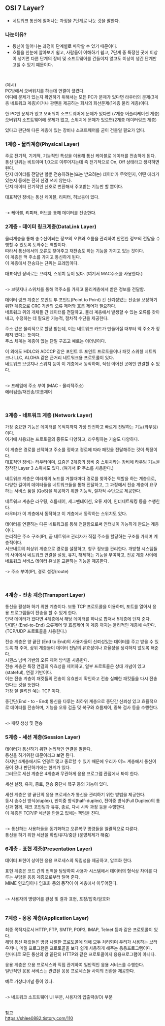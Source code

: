 ## OSI 7 Layer?
- 네트워크 통신에 일어나는 과정을 7단계로 나눈 것을 말한다. </br>

### 나눈이유?
- 통신이 일어나는 과정이 단계별로 파악할 수 있기 때문이다. </br>
- 흐름을 한눈에 알아보기 쉽고, 사람들이 이해하기 쉽고, 7단계 중 특정한 곳에 이상이 생기면 다른 단계의 장비 및 소프트웨어를 건들이지 않고도 이상이 생긴 단계만 고칠 수 있기 떄문이다.

</br>

(예시) </br>
PC방에서 오버워치를 하는데 연결이 끊겼다. </br>
어디에 문제가 있는지 확인하기 위해서는 모든 PC가 문제가 있다면 라우터의 문제(3계층 네트워크 계층)이거나 광랜을 제공하는 회사의 회선문제(1계층 물리 계층)이다. </br>

한 PC만 문제가 있고 오버워치 소프트웨어에 문제가 있다면 (7계층 어플리케이션 계층) </br>
오버워치 소프트웨어에 문제가 없고, 스위치에 문제가 있으면(2계층 데이터링크 계층) </br>

있다고 판단해 다른 계층에 있는 장비나 소프트웨어를 굳이 건들일 필요가 없다. </br>


### 1계층 - 물리계층(Physical Layer)

주로 전기적, 기계적, 기능적인 특성을 이용해 통신 케이블로 데이터를 전송하게 된다. </br>
통신 단위는 비트이며 1,0으로 이루어지는데 즉 전기적으로 On, Off 상태라고 생각하면 된다. </br>
단지 데이터를 전달만 할뿐 전송하려는(또는 받으려는) 데이터가 무엇인지, 어떤 에러가 있는지 등에는 전혀 신경 쓰지 않는다. </br>
단지 데이터 전기적인 신호로 변환해서 주고받는 기능만 할 뿐이다. </br>

대표적인 장비는 통신 케이블, 리피터, 허브등이 있다. </br></br>

-> 케이블, 리피터, 허브를 통해 데이터를 전송한다. </br>


### 2계층 - 데이터 링크계층(DataLink Layer)

물리계층을 통해 송수신이되는 정보의 오류와 흐름을 관리하여 안전한 정보의 전달을 수행할 수 있도록 도와주는 역할이다. </br>
따라서 통신에서의 오류도 찾아주고 재전송도 하는 기능을 가지고 있는 것이다. </br>
이 계층은 맥 주소를 가지고 통신하게 된다. </br>
이 계층에서 전송되는 단위는 프레임이다. </br>

대표적인 장비로는 브리지, 스위치 등이 있다. (여기서 MAC주소를 사용한다.) </br></br>

-> 브릿지나 스위치를 통해 맥주소를 가지고 물리계층에서 받은 정보를 전달함. 

데이터 링크 계층은 포인트 투 포인트(Point to Point) 간 신뢰성있는 전송을 보장하기 위한 계층으로 CRC 기반의 오류 제어와 흐름 제어가 필요하다. </br>
네트워크 위의 개체들 간 데이터를 전달하고, 물리 계층에서 발생할 수 있는 오류를 찾아 내고, 수정하는 데 필요한 기능적, 절차적 수단을 제공한다. </br>

주소 값은 물리적으로 할당 받는데, 이는 네트워크 카드가 만들어질 때부터 맥 주소가 정해져 있다는 뜻이다. </br>
주소 체계는 계층이 없는 단일 구조고 예로는 이더넷이다. </br>

이 외에도 HDLC와 ADCCP 같은 포인트 투 포인트 프로토콜이나 패킷 스위칭 네트워크나 LLC, ALOHA 같은 근거리 네트워크용 프로토콜이 있다. </br>
네트워크 브릿지나 스위치 등이 이 계층에서 동작하며, 직접 이어진 곳에만 연결할 수 있다. </br></br>


-> 프레임에 주소 부여 (MAC - 물리적주소) </br>
에러검출/재전송/흐름제어 

</br>

### 3계층 - 네트워크 계층 (Network Layer)

가장 중요한 기능은 데이터를 목적지까지 가장 안전하고 빠르게 전달하는 기능(라우팅)이다. </br>
여기에 사용되는 프로토콜의 종류도 다양하고, 라우팅하는 기술도 다양하다. </br>

이 계층은 경로를 선택하고 주소를 정하고 경로에 따라 패킷을 전달해주는 것이 특징이다. </br>
대표적인 장비는 라우터이며, 요즘은 2계층의 장비 중 스위치라는 장비에 라우팅 기능을 장착한 Layer 3 스위치도 있다. (여기서 IP 주소를 사용한다.) </br>

네트워크 계층은 여러개의 노드를 거칠때마다 경로를 찾아주는 역할을 하는 계층으로, </br>
다양한 길이의 데이터들을 네트워크들을 통해 전달하고, 그 과정에서 전송 계층이 요구하는 서비스 품질 (QoS)을 제공하기 위한 기능적, 절차적 수단으로 제공한다. </br>

네트워크 계층은 라우팅, 흐름제어, 세그멘테이션, 오류 제어, 인터네트워킹 등을 수행한다. </br>
라우터가 이 계층에서 동작하고 이 계층에서 동작하는 스위치도 있다. </br>

데이터를 연결하는 다른 네트워크를 통해 전달함으로써 인터넷이 가능하게 만드는 계층이다. </br>
논리적은 주소 구조(IP), 곧 네트워크 관리자가 직접 주소를 할당하는 구조를 가지며 계층적이다.</br>
서브네트의 최상위 계층으로 경로를 설정하고, 청구 정보를 관리한다. 개방형 시스템들의 사이에서 네트워크 연결을 설정, 유지, 해제하는 기능을 부여하고, 전공 계층 사이에 네트워크 서비스 데이터 유닛을 교환하는 기능을 제공한다. </br>

-> 주소 부여(IP), 경로 설정(route)

</br>

### 4계층 - 전송 계층(Transport Layer)

통신을 활성화 하기 위한 계층이다. 보통 TCP 프로토콜을 이용하며, 포트를 열어서 응용 프로그램들이 전송을 할 수 있게 한다. </br>
만약 데이터가 왔다면 4계층에서 해당 데이터를 하나로 합쳐서 5계층에 던져 준다. </br>
단대단 (End-to-End) 오류제어 및 흐름제어 이 계층 까지는 물리적인 계층에 속한다.(TCP/UDP 프로토콜을 사용한다.) </br>

전송 계층은 양 끝단 (End to End)의 사용자들이 신뢰성있는 데이터를 주고 받을 수 있도록 해 주어, 상위 계층들이 데이터 전달의 유효성이나 효율성을 생각하지 않도록 해준다. </br>
시퀀스 넘버 기반의 오류 제어 방식을 사용한다. </br>
전송 계층은 특정 연결의 유효성을 제어하고, 일부 프로토콜은 상태 개념이 있고(stateful), 연결 기반이다. </br>
이는 전송 계층이 패킷들의 전송이 유효한지 확인하고 전송 실패한 패킷들을 다시 전송한다는 것을 뜻한다. </br>
가장 잘 알려진 예는 TCP 이다. </br>

종간단(End - to - End) 통신을 다루는 최하위 계층으로 종단간 신뢰성 있고 효율적으로 데이터를 전송하며, 기능을 오류 검출 및 복구와 흐름제어, 중복 검사 등을 수행한다. </br></br>

-> 패킷 생성 및 전송

### 5계층 - 세션 계층(Session Layer)

데이터가 통신하기 위한 논리적인 연결을 말한다. </br> 통신을 하기위한 대문이라고 보면 된다. </br>
하지만 4계층에서도 연경르 맺고 종료할 수 있기 때문에 우리가 어느 계층에서 통신이 끊어 졌나 판단하기에는 한계가 있다. </br>
그러므로 세션 계층은 4계층과 무관하게 응용 프로그램 관점에서 봐야 한다. </br>

세선 설정, 유지, 종료, 전송 중단시 복구 등의 기능이 있다. </br>

세션 계층은 양 끝단의 응용 프로세스가 통신을 관리하기 위한 방법을 제공한다. </br>
동시 송수신 방식(duplex), 반이중 방식(half-duplex), 전이중 방식(Full Duplex)의 통신과 함께, 체크 포인팅과 유휴, 종료, 다시 시작 과정 등을 수행한다.</br>
이 계층은 TCP/IP 세션을 만들고 없애는 책임을 진다. </br></br>

-> 통신하는 사용하들을 동기화하고 오류복구 명령들을 일괄적으로 다룬다. </br>
통신을 하기 위한 세션을 확립/유지/중단 (운영체제가 해줌) </br>


### 6계층 - 표현 계층(Presentation Layer)

데이터 표현이 상이한 응용 프로세스의 독립성을 제공하고, 암호화 한다. </br>

표현 계층은 코드 간의 번역을 담당하여 사용자 시스템에서 데이터의 형식상 차이를 다루는 부담을 응용 계층으로부터 덜어 준다. </br>
MIME 인코딩이나 임호화 등의 동작이 이 계층에서 이루어진다. </br> </br>

-> 사용자의 명령어를 완성 및 결과 표현, 포장/압축/암호화 </br></br>

### 7계층 - 응용 계층(Application Layer)

최종 목적지로서 HTTP, FTP, SMTP, POP3, IMAP, Telnet 등과 같은 프로토콜이 있다. </br>
헤딩 통신 패킷들은 방금 나열한 프로토콜에 의해 모두 처리되며 우리가 사용하는 브라우저나, 메일 프로그램은 프로토콜을 보다 쉽게 사용하게 해주는 응용프로그램이다.</br>
한마디로 모든 통신의 양 끝단의 HTTP와 같은 프로토콜이지 응용프로그램이 아니다. </br>

응용 계층은 으용 프로세스와 직접 관계하여 일반적인 응용 서비스를 수행한다. </br>
일반적인 응용 서비스는 관련된 응용 프로세스들 사이의 전환을 제공한다. </br>

예로 가상터미널 등이 있다. </br></br>

-> 네트워크 소프트웨어 UI 부분, 사용자의 입출력(I/O) 부분 </br></br>



참고 </br>
https://shlee0882.tistory.com/110







